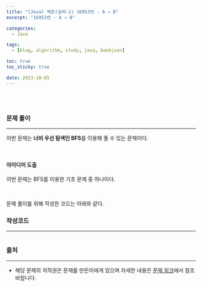 ```yaml
---
title: "[Java] 백준(실버-2) 16953번 - A → B"
excerpt: "16953번 - A → B"

categories:
  - Java

tags:
  - [blog, algorithm, study, java, baekjoon]

toc: true
toc_sticky: true

date: 2023-10-05
---
```


<br><br>

### 문제 풀이

---

이번 문제는 **너비 우선 탐색인 BFS**를 이용해 풀 수 있는 문제이다.

<br>

#### 아이디어 도출

이번 문제는 BFS를 이용한 기초 문제 중 하나이다.



<br>

문제 풀이를 위해 작성한 코드는 아래와 같다.

### 작성코드

---

```java

```

### 출처

---

- 해당 문제의 저작권은 문제를 만든이에게 있으며 자세한 내용은 [문제 링크](https://www.acmicpc.net/problem/1325)에서 참조바랍니다.